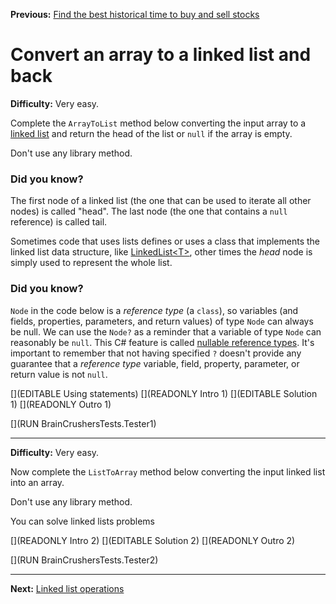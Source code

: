 ﻿**Previous:** [Find the best historical time to buy and sell stocks](arrays-buySell)

# Convert an array to a linked list and back

**Difficulty:** Very easy.

Complete the `ArrayToList` method below converting the input array to a [linked list](https://en.wikipedia.org/wiki/Linked_list) and return the head of the list or `null` if the array is empty.

Don't use any library method.

### Did you know?

The first node of a linked list (the one that can be used to iterate all other nodes) is called "head". The last node (the one that contains a `null` reference) is called tail.

Sometimes code that uses lists defines or uses a class that implements the linked list data structure, like [LinkedList\<T\>](https://docs.microsoft.com/en-us/dotnet/api/system.collections.generic.linkedlist-1), other times the *head* node is simply used to represent the whole list.

### Did you know?

`Node` in the code below is a *reference type* (a `class`), so variables (and fields, properties, parameters, and return values) of type `Node` can always be null. We can use the `Node?` as a reminder that a variable of type `Node` can reasonably be `null`. This C# feature is called [nullable reference types](https://docs.microsoft.com/en-us/dotnet/csharp/nullable-references). It's important to remember that not having specified `?` doesn't provide any guarantee that a *reference type* variable, field, property, parameter, or return value is not `null`.

[](EDITABLE Using statements)
[](READONLY Intro 1)
[](EDITABLE Solution 1)
[](READONLY Outro 1)

[](RUN BrainCrushersTests.Tester1)

---

**Difficulty:** Very easy.

Now complete the `ListToArray` method below converting the input linked list into an array.

Don't use any library method.

You can solve linked lists problems

[](READONLY Intro 2)
[](EDITABLE Solution 2)
[](READONLY Outro 2)

[](RUN BrainCrushersTests.Tester2)

---

**Next:** [Linked list operations](lists-operations)